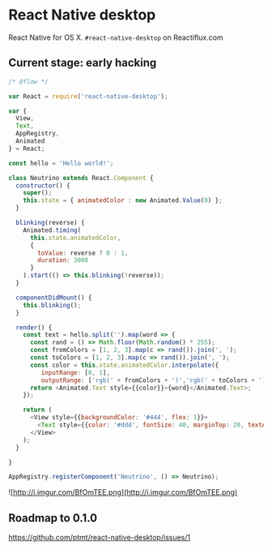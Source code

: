 # React Native desktop

React Native for OS X. `#react-native-desktop` on Reactiflux.com

## Current stage: early hacking

```js
/* @flow */

var React = require('react-native-desktop');

var {
  View,
  Text,
  AppRegistry,
  Animated
} = React;

const hello = 'Hello world!';

class Neutrino extends React.Component {
  constructor() {
    super();
    this.state = { animatedColor : new Animated.Value(0) };
  }

  blinking(reverse) {
    Animated.timing(
      this.state.animatedColor,
      {
        toValue: reverse ? 0 : 1,
        duration: 3000
      }
    ).start(() => this.blinking(!reverse));
  }

  componentDidMount() {
    this.blinking();
  }

  render() {
    const text = hello.split('').map(word => {
      const rand = () => Math.floor(Math.random() * 255);
      const fromColors = [1, 2, 3].map(c => rand()).join(', ');
      const toColors = [1, 2, 3].map(c => rand()).join(', ');
      const color = this.state.animatedColor.interpolate({
         inputRange: [0, 1],
         outputRange: ['rgb(' + fromColors + ')','rgb(' + toColors + ')']}); // TODO: template strings
      return <Animated.Text style={{color}}>{word}</Animated.Text>;
    });

    return (
      <View style={{backgroundColor: '#444', flex: 1}}>
        <Text style={{color: '#ddd', fontSize: 40, marginTop: 20, textAlign:'center'}}>{text}</Text>
      </View>
    );
  }

}

AppRegistry.registerComponent('Neutrino', () => Neutrino);

```

![http://i.imgur.com/BfOmTEE.png](http://i.imgur.com/BfOmTEE.png)

## Roadmap to 0.1.0

https://github.com/ptmt/react-native-desktop/issues/1
